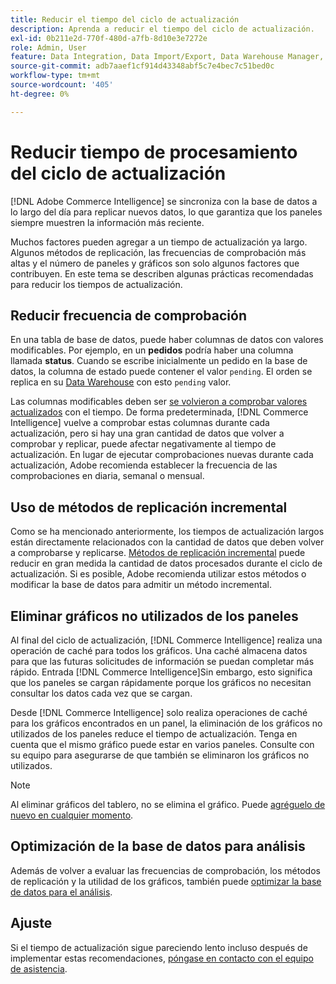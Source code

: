 ```yaml
---
title: Reducir el tiempo del ciclo de actualización
description: Aprenda a reducir el tiempo del ciclo de actualización.
exl-id: 0b211e2d-770f-480d-a7fb-8d10e3e7272e
role: Admin, User
feature: Data Integration, Data Import/Export, Data Warehouse Manager, Dashboards
source-git-commit: adb7aaef1cf914d43348abf5c7e4bec7c51bed0c
workflow-type: tm+mt
source-wordcount: '405'
ht-degree: 0%

---
```


# Reducir tiempo de procesamiento del ciclo de actualización

[!DNL Adobe Commerce Intelligence] se sincroniza con la base de datos a lo largo del día para replicar nuevos datos, lo que garantiza que los paneles siempre muestren la información más reciente.

Muchos factores pueden agregar a un tiempo de actualización ya largo. Algunos métodos de replicación, las frecuencias de comprobación más altas y el número de paneles y gráficos son solo algunos factores que contribuyen. En este tema se describen algunas prácticas recomendadas para reducir los tiempos de actualización.

## Reducir frecuencia de comprobación

En una tabla de base de datos, puede haber columnas de datos con valores modificables. Por ejemplo, en un **pedidos** podría haber una columna llamada **status**. Cuando se escribe inicialmente un pedido en la base de datos, la columna de estado puede contener el valor `pending`. El orden se replica en su [Data Warehouse](../data-analyst/data-warehouse-mgr/tour-dwm.md) con esto `pending` valor.

Las columnas modificables deben ser [se volvieron a comprobar valores actualizados](../data-analyst/data-warehouse-mgr/cfg-data-rechecks.md) con el tiempo. De forma predeterminada, [!DNL Commerce Intelligence] vuelve a comprobar estas columnas durante cada actualización, pero si hay una gran cantidad de datos que volver a comprobar y replicar, puede afectar negativamente al tiempo de actualización. En lugar de ejecutar comprobaciones nuevas durante cada actualización, Adobe recomienda establecer la frecuencia de las comprobaciones en diaria, semanal o mensual.

## Uso de métodos de replicación incremental

Como se ha mencionado anteriormente, los tiempos de actualización largos están directamente relacionados con la cantidad de datos que deben volver a comprobarse y replicarse. [Métodos de replicación incremental](../data-analyst/data-warehouse-mgr/cfg-replication-methods.md) puede reducir en gran medida la cantidad de datos procesados durante el ciclo de actualización. Si es posible, Adobe recomienda utilizar estos métodos o modificar la base de datos para admitir un método incremental.

## Eliminar gráficos no utilizados de los paneles

Al final del ciclo de actualización, [!DNL Commerce Intelligence] realiza una operación de caché para todos los gráficos. Una caché almacena datos para que las futuras solicitudes de información se puedan completar más rápido. Entrada [!DNL Commerce Intelligence]Sin embargo, esto significa que los paneles se cargan rápidamente porque los gráficos no necesitan consultar los datos cada vez que se cargan.

Desde [!DNL Commerce Intelligence] solo realiza operaciones de caché para los gráficos encontrados en un panel, la eliminación de los gráficos no utilizados de los paneles reduce el tiempo de actualización. Tenga en cuenta que el mismo gráfico puede estar en varios paneles. Consulte con su equipo para asegurarse de que también se eliminaron los gráficos no utilizados.

>[!NOTE]
>
>Al eliminar gráficos del tablero, no se elimina el gráfico. Puede [agréguelo de nuevo en cualquier momento](../data-user/dashboards/add-charts-dashboard.md).

## Optimización de la base de datos para análisis

Además de volver a evaluar las frecuencias de comprobación, los métodos de replicación y la utilidad de los gráficos, también puede [optimizar la base de datos para el análisis](../best-practices/opt-db-analysis.md).

## Ajuste

Si el tiempo de actualización sigue pareciendo lento incluso después de implementar estas recomendaciones, [póngase en contacto con el equipo de asistencia](https://experienceleague.adobe.com/docs/commerce-knowledge-base/kb/troubleshooting/miscellaneous/mbi-service-policies.html).
